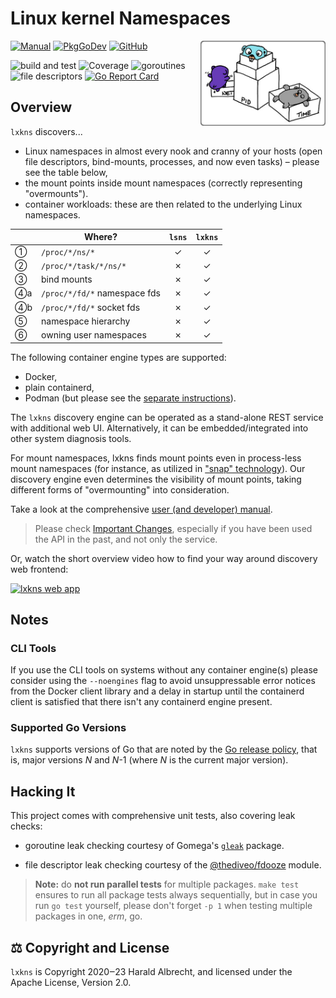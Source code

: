 <!-- markdownlint-disable-next-line MD022 -->
# Linux kernel Namespaces
<img align="right" width="200" src="docs/_images/lxkns-gophers.png">

[![Manual](https://img.shields.io/badge/view-manual-blue)](https://thediveo.github.io/lxkns)
[![PkgGoDev](https://img.shields.io/badge/-reference-blue?logo=go&logoColor=white&labelColor=505050)](https://pkg.go.dev/github.com/thediveo/lxkns)
[![GitHub](https://img.shields.io/github/license/thediveo/lxkns)](https://img.shields.io/github/license/thediveo/lxkns)

![build and test](https://github.com/thediveo/lxkns/workflows/build%20and%20test/badge.svg?branch=master)
![Coverage](https://img.shields.io/badge/Coverage-86.2%25-brightgreen)
![goroutines](https://img.shields.io/badge/go%20routines-not%20leaking-success)
![file descriptors](https://img.shields.io/badge/file%20descriptors-not%20leaking-success)
[![Go Report Card](https://goreportcard.com/badge/github.com/thediveo/lxkns)](https://goreportcard.com/report/github.com/thediveo/lxkns)

## Overview

`lxkns` discovers...
- Linux namespaces in almost every nook and cranny of your hosts (open file
  descriptors, bind-mounts, processes, and now even tasks) – please see the table below,
- the mount points inside mount namespaces (correctly representing
  "overmounts").
- container workloads: these are then related to the underlying Linux
  namespaces.

| | Where? | `lsns` | `lxkns` |
| --- | --- | :---: | :---: |
| ①  | `/proc/*/ns/*` | ✓ | ✓ |
| ②  | `/proc/*/task/*/ns/*` | ✗ | ✓ |
| ③  | bind mounts | ✗ | ✓ |
| ➃a | `/proc/*/fd/*` namespace fds | ✗ | ✓ |
| ➃b | `/proc/*/fd/*` socket fds | ✗ | ✓ |
| ➄  | namespace hierarchy | ✗ | ✓ |
| ➅  | owning user namespaces | ✗ | ✓ |

The following container engine types are supported:
- Docker,
- plain containerd,
- Podman (but please see the [separate instructions](podman.md)).

The `lxkns` discovery engine can be operated as a stand-alone REST service with
additional web UI. Alternatively, it can be embedded/integrated into other
system diagnosis tools.

For mount namespaces, lxkns finds mount points even in process-less mount
namespaces (for instance, as utilized in ["snap"
technology](https://snapcraft.io/docs)). Our discovery engine even determines
the visibility of mount points, taking different forms of "overmounting" into
consideration.

Take a look at the comprehensive [user (and developer)
manual](https://thediveo.github.io/lxkns).

> Please check [Important Changes](https://thediveo.github.io/lxkns#/changelog),
> especially if you have been used the API in the past, and not only the
> service.

Or, watch the short overview video how to find your way around discovery web
frontend:

[![lxkns web
app](https://img.youtube.com/vi/4e6_jGLM9JA/0.jpg)](https://www.youtube.com/watch?v=4e6_jGLM9JA)

## Notes

### CLI Tools

If you use the CLI tools on systems without any container engine(s) please
consider using the `--noengines` flag to avoid unsuppressable error notices from
the Docker client library and a delay in startup until the containerd client is
satisfied that there isn't any containerd engine present.

### Supported Go Versions

`lxkns` supports versions of Go that are noted by the [Go release
policy](https://golang.org/doc/devel/release.html#policy), that is, major
versions _N_ and _N_-1 (where _N_ is the current major version).

## Hacking It

This project comes with comprehensive unit tests, also covering leak checks:

* goroutine leak checking courtesy of Gomega's
  [`gleak`](https://onsi.github.io/gomega/#codegleakcode-finding-leaked-goroutines)
  package.

* file descriptor leak checking courtesy of the
  [@thediveo/fdooze](https://github.com/thediveo/fdooze) module.

> **Note:** do **not run parallel tests** for multiple packages. `make test`
ensures to run all package tests always sequentially, but in case you run `go
test` yourself, please don't forget `-p 1` when testing multiple packages in
one, _erm_, go.

## ⚖️ Copyright and License

`lxkns` is Copyright 2020‒23 Harald Albrecht, and licensed under the Apache
License, Version 2.0.
